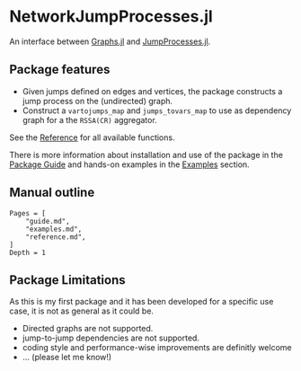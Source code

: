 # NetworkJumpProcesses.jl

An interface between [Graphs.jl](https://juliagraphs.org/) and [JumpProcesses.jl](https://github.com/SciML/JumpProcesses.jl).

## Package features

- Given jumps defined on edges and vertices, the package constructs a jump process on the (undirected) graph.
- Construct a `vartojumps_map` and `jumps_tovars_map` to use as dependency graph for a the `RSSA(CR)` aggregator.

See the [Reference](@ref) for all available functions.

There is more information about installation and use of the package in the [Package Guide](@ref) and hands-on examples in the [Examples](@ref) section.

## Manual outline

```@contents
Pages = [
    "guide.md",
    "examples.md",
    "reference.md",
]
Depth = 1
```

## Package Limitations

As this is my first package and it has been developed for a specific use case, it is not as general as it could be.

- Directed graphs are not supported.
- jump-to-jump dependencies are not supported.
- coding style and performance-wise improvements are definitly welcome
- ... (please let me know!)
